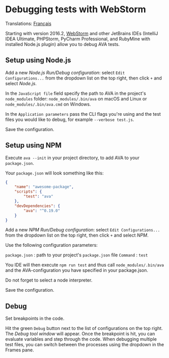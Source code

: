 # Debugging tests with WebStorm

Translations: [Français](https://github.com/avajs/ava-docs/blob/master/fr_FR/docs/recipes/debugging-with-webstorm.md)

Starting with version 2016.2, [WebStorm](https://www.jetbrains.com/webstorm/) and other JetBrains IDEs (IntelliJ IDEA Ultimate, PHPStorm, PyCharm Professional, and RubyMine with installed Node.js plugin) allow you to debug AVA tests.


## Setup using Node.js

Add a new *Node.js Run/Debug configuration*: select `Edit Configurations...` from the dropdown list on the top right, then click `+` and select *Node.js*.

In the `JavaScript file` field specify the path to AVA in the project's `node_modules` folder: `node_modules/.bin/ava` on macOS and Linux or `node_modules/.bin/ava.cmd` on Windows.

In the `Application parameters` pass the CLI flags you're using and the test files you would like to debug, for example `--verbose test.js`.

Save the configuration.

## Setup using NPM

Execute `ava --init` in your project directory, to add AVA to your `package.json`.

Your `package.json` will look something like this:

```json
{
    "name": "awesome-package",
    "scripts": {
        "test": "ava"
    },
    "devDependencies": {
        "ava": "^0.19.0"
    }
}
```

Add a new *NPM Run/Debug configuration*: select `Edit Configurations...` from the dropdown list on the top right, then click `+` and select *NPM*.

Use the following configuration parameters:

`package.json` : path to your project's `package.json` file
`Command` : `test`

You IDE will then execute `npm run test` and thus call `node_modules/.bin/ava` and the AVA-configuration you have specified in your package.json.

Do not forget to select a node interpreter.

Save the configuration.

## Debug

Set breakpoints in the code.

Hit the green `Debug` button next to the list of configurations on the top right. The *Debug tool window* will appear. Once the breakpoint is hit, you can evaluate variables and step through the code. When debugging multiple test files, you can switch between the processes using the dropdown in the Frames pane.
